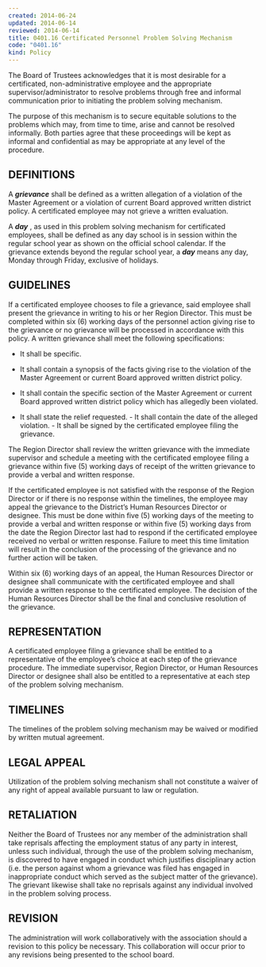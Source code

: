 ```yaml
---
created: 2014-06-24
updated: 2014-06-14
reviewed: 2014-06-14
title: 0401.16 Certificated Personnel Problem Solving Mechanism
code: "0401.16"
kind: Policy
---
```


The Board of Trustees acknowledges that it is most desirable for a certificated, non-administrative employee and the appropriate supervisor/administrator to resolve problems through free and informal communication prior to initiating the problem solving mechanism.

The purpose of this mechanism is to secure equitable solutions to the problems which may, from time to time, arise and cannot be resolved informally. Both parties agree that these proceedings will be kept as informal and confidential as may be appropriate at any level of the procedure.

## DEFINITIONS

A **_grievance_** shall be defined as a written allegation of a violation of the Master Agreement or a violation of current Board approved written district policy. A certificated employee may not grieve a written evaluation.

A **_day_** , as used in this problem solving mechanism for certificated employees, shall be defined as any day school is in session within the regular school year as shown on the official school calendar. If the grievance extends beyond the regular school year, a **_day_** means any day, Monday through Friday, exclusive of holidays.

## GUIDELINES

If a certificated employee chooses to file a grievance, said employee shall present the grievance in writing to his or her Region Director. This must be completed within six (6) working days of the personnel action giving rise to the grievance or no grievance will be processed in accordance with this policy. A written grievance shall meet the following specifications:

- It shall be specific.

- It shall contain a synopsis of the facts giving rise to the violation of the Master Agreement or current Board approved written district policy.

- It shall contain the specific section of the Master Agreement or current Board approved written district policy which has allegedly been violated.

- It shall state the relief requested.     - It shall contain the date of the alleged violation.     - It shall be signed by the certificated employee filing the grievance.

The Region Director shall review the written grievance with the immediate supervisor and schedule a meeting with the certificated employee filing a grievance within five (5) working days of receipt of the written grievance to provide a verbal and written response.

If the certificated employee is not satisfied with the response of the Region Director or if there is no response within the timelines, the employee may appeal the grievance to the District’s Human Resources Director or designee. This must be done within five (5) working days of the meeting to provide a verbal and written response or within five (5) working days from the date the Region Director last had to respond if the certificated employee received no verbal or written response. Failure to meet this time limitation will result in the conclusion of the processing of the grievance and no further action will be taken.

Within six (6) working days of an appeal, the Human Resources Director or designee shall communicate with the certificated employee and shall provide a written response to the certificated employee. The decision of the Human Resources Director shall be the final and conclusive resolution of the grievance.

## REPRESENTATION

A certificated employee filing a grievance shall be entitled to a representative of the employee’s choice at each step of the grievance procedure. The immediate supervisor, Region Director, or Human Resources Director or designee shall also be entitled to a representative at each step of the problem solving mechanism.

## TIMELINES

The timelines of the problem solving mechanism may be waived or modified by written mutual agreement.

## LEGAL APPEAL

Utilization of the problem solving mechanism shall not constitute a waiver of any right of appeal available pursuant to law or regulation.

## RETALIATION

Neither the Board of Trustees nor any member of the administration shall take reprisals affecting the employment status of any party in interest, unless such individual, through the use of the problem solving mechanism, is discovered to have engaged in conduct which justifies disciplinary action (i.e. the person against whom a grievance was filed has engaged in inappropriate conduct which served as the subject matter of the grievance). The grievant likewise shall take no reprisals against any individual involved in the problem solving process.

## REVISION

The administration will work collaboratively with the association should a revision to this policy be necessary. This collaboration will occur prior to any revisions being presented to the school board.
